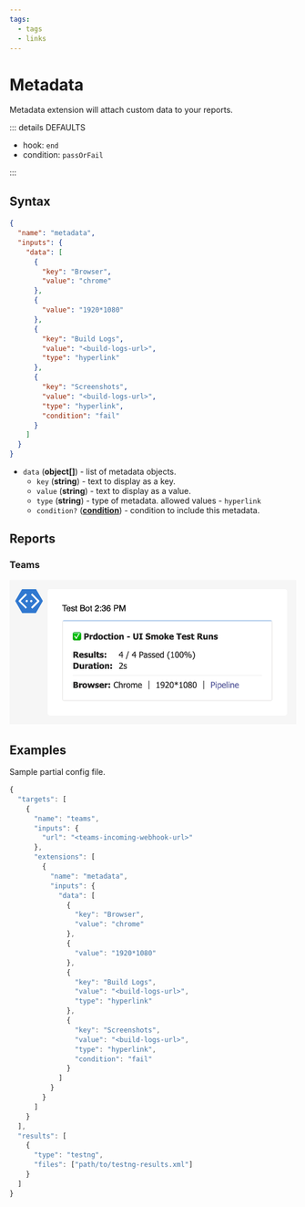 ```yaml
---
tags:
  - tags
  - links
---
```


# Metadata

Metadata extension will attach custom data to your reports.

::: details DEFAULTS

- hook: `end`
- condition: `passOrFail`

:::

## Syntax

```json
{
  "name": "metadata",
  "inputs": {
    "data": [
      {
        "key": "Browser",
        "value": "chrome"
      },
      {
        "value": "1920*1080"
      },
      {
        "key": "Build Logs",
        "value": "<build-logs-url>",
        "type": "hyperlink"
      },
      {
        "key": "Screenshots",
        "value": "<build-logs-url>",
        "type": "hyperlink",
        "condition": "fail"
      }
    ]
  }
}
```

- `data` (**object[]**) - list of metadata objects.
  - `key` (**string**) - text to display as a key.
  - `value` (**string**) - text to display as a value.
  - `type` (**string**) - type of metadata. allowed values - `hyperlink`
  - `condition?` (**[condition](/guides/conditions)**) - condition to include this metadata.

## Reports

### Teams

![teams-link](../assets/images/teams/teams-metadata.png)


## Examples

Sample partial config file.

```js
{
  "targets": [
    {
      "name": "teams",
      "inputs": {
        "url": "<teams-incoming-webhook-url>"
      },
      "extensions": [
        {
          "name": "metadata",
          "inputs": {
            "data": [
              {
                "key": "Browser",
                "value": "chrome"
              },
              {
                "value": "1920*1080"
              },
              {
                "key": "Build Logs",
                "value": "<build-logs-url>",
                "type": "hyperlink"
              },
              {
                "key": "Screenshots",
                "value": "<build-logs-url>",
                "type": "hyperlink",
                "condition": "fail"
              }
            ]
          }
        }
      ]
    }
  ],
  "results": [
    {
      "type": "testng",
      "files": ["path/to/testng-results.xml"]
    }
  ]
}
```